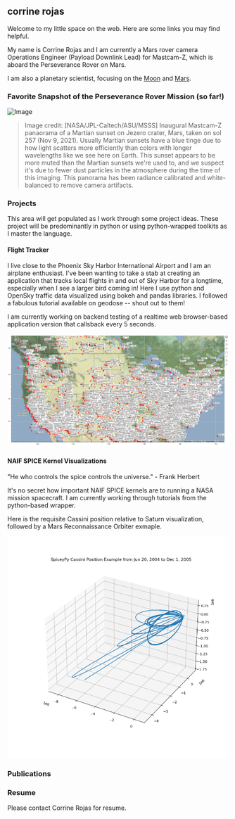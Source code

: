 ## corrine rojas

Welcome to my little space on the web. Here are some links you may find helpful.

My name is Corrine Rojas and I am currently a Mars rover camera Operations Engineer (Payload Downlink Lead) for Mastcam-Z, which is aboard the Perseverance Rover on Mars. 

I am also a planetary scientist, focusing on the [Moon](https://www.hou.usra.edu/meetings/lpsc2019/pdf/2499.pdf) and [Mars](https://mars.nasa.gov/people/profile/index.cfm?id=23248).





### Favorite Snapshot of the Perseverance Rover Mission (so far!)

![Image](https://photojournal.jpl.nasa.gov/jpegMod/PIA24935_modest.jpg)
>Image credit: [NASA/JPL-Caltech/ASU/MSSS]
>Inaugural Mastcam-Z panaorama of a Martian sunset on Jezero crater, Mars, taken on sol 257 (Nov 9, 2021). Usually Martian sunsets have a blue tinge due to how light scatters more efficiently than colors with longer wavelengths like we see here on Earth. This sunset appears to be more muted than the Martian sunsets we're used to, and we suspect it's due to fewer dust particles in the atmosphere during the time of this imaging. This panorama has been radiance calibrated and white-balanced to remove camera artifacts. 




### Projects

This area will get populated as I work through some project ideas. These project will be predominantly in python or using python-wrapped toolkits as I master the language.

#### Flight Tracker
I live close to the Phoenix Sky Harbor International Airport and I am an airplane enthusiast. I've been wanting to take a stab at creating an application that tracks local flights in and out of Sky Harbor for a longtime, especially when I see a larger bird coming in! Here I use python and OpenSky traffic data visualized using bokeh and pandas libraries. I followed a fabulous tutorial available on geodose -- shout out to them! 

I am currently working on backend testing of a realtime web browser-based application version that callsback every 5 seconds. 

![Image](https://github.com/corrinerojas/flight_tracker/blob/master/us_flight_map_static.png)


#### NAIF SPICE Kernel Visualizations

"He who controls the spice controls the universe." - Frank Herbert

It's no secret how important NAIF SPICE kernels are to running a NASA mission spacecraft. I am currently working through tutorials from the python-based wrapper.

Here is the requisite Cassini position relative to Saturn visualization, followed by a Mars Reconnaissance Orbiter exmaple. 

![Image](https://github.com/corrinerojas/naif/blob/master/cassini/SpiceyPy_CassiniTutorial_PositionEx.png)



### Publications


### Resume

Please contact Corrine Rojas for resume.

